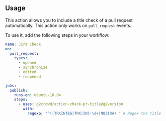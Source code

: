 ## Usage

This action allows you to include a title check of a pull request automatically. This action only works on `pull_request` events.

To use it, add the following steps in your workflow:

```yaml
name: Jira Check
on:
  pull_request:
    types:
      - opened
      - synchronize
      - edited
      - reopened

jobs:
  publish:
    runs-on: ubuntu-18.04
    steps:
      - uses: g2crowd/action-check-pr-title@g2version
        with:
          regexp: '^((TRKINTEG|TRK|IN)-\d+|NOJIRA) ' # Regex the title should match
```
